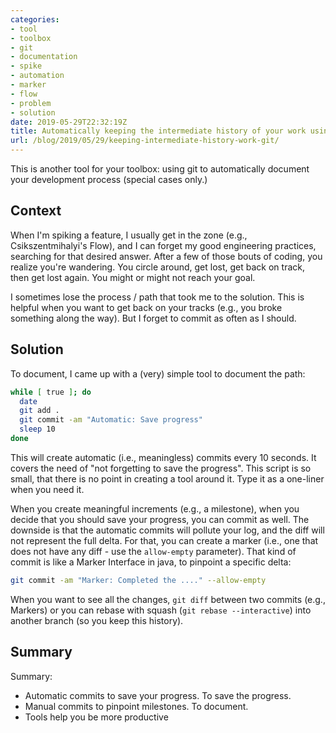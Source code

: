 ```yaml
---
categories:
- tool
- toolbox
- git
- documentation
- spike
- automation
- marker
- flow
- problem
- solution
date: 2019-05-29T22:32:19Z
title: Automatically keeping the intermediate history of your work using git
url: /blog/2019/05/29/keeping-intermediate-history-work-git/
---
```


This is another tool for your toolbox: using git to automatically document your development process (special cases only.)

## Context

When I'm spiking a feature, I usually get in the zone (e.g., Csikszentmihalyi's Flow), and I can forget my good engineering practices, searching for that desired answer. After a few of those bouts of coding, you realize you're wandering. You circle around, get lost, get back on track, then get lost again. You might or might not reach your goal.

I sometimes lose the process / path that took me to the solution. This is helpful when you want to get back on your tracks (e.g., you broke something along the way). But I forget to commit as often as I should.

## Solution

To document, I came up with a (very) simple tool to document the path:

```bash
while [ true ]; do
  date
  git add .
  git commit -am "Automatic: Save progress"
  sleep 10
done
```

This will create automatic (i.e., meaningless) commits every 10 seconds. It covers the need of "not forgetting to save the progress". This script is so small, that there is no point in creating a tool around it. Type it as a one-liner when you need it.

When you create meaningful increments (e.g., a milestone), when you decide that you should save your progress, you can commit as well. The downside is that the automatic commits will pollute your log, and the diff will not represent the full delta. For that, you can create a marker (i.e., one that does not have any diff - use the `allow-empty` parameter). That kind of commit is like a Marker Interface in java, to pinpoint a specific delta:

```bash
git commit -am "Marker: Completed the ...." --allow-empty
```

When you want to see all the changes, `git diff` between two commits (e.g., Markers) or you can rebase with squash (`git rebase --interactive`) into another branch (so you keep this history).

## Summary

Summary:

  * Automatic commits to save your progress. To save the progress.
  * Manual commits to pinpoint milestones. To document.
  * Tools help you be more productive


